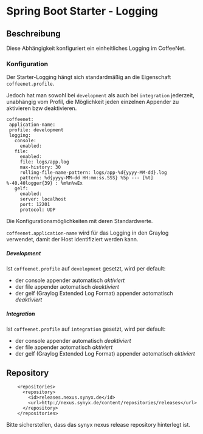 # Spring Boot Starter - Logging

## Beschreibung
Diese Abhängigkeit konfiguriert ein einheitliches Logging im CoffeeNet.

### Konfiguration

Der Starter-Logging hängt sich standardmäßig an die Eigenschaft ```coffeenet.profile```.

Jedoch hat man sowohl bei ```development``` als auch bei ```integration``` jederzeit, unabhängig vom Profil,
die Möglichkeit jeden einzelnen Appender zu aktivieren bzw deaktivieren.

```
coffeenet:
 application-name:
 profile: development
 logging:
   console:
     enabled:
   file:
     enabled:
     file: logs/app.log
     max-history: 30
     rolling-file-name-pattern: logs/app-%d{yyyy-MM-dd}.log
     pattern: %d{yyyy-MM-dd HH:mm:ss.SSS} %5p --- [%t] %-40.40logger{39} : %m%n%wEx
   gelf:
     enabled:
     server: localhost
     port: 12201
     protocol: UDP
```

Die Konfigurationsmöglichkeiten mit deren Standardwerte.

```coffeenet.application-name``` wird für das Logging in den Graylog verwendet, damit der Host identifiziert werden kann.

##### Development

Ist ```coffeenet.profile``` auf ```development``` gesetzt, wird per default:

* der console appender automatisch _aktiviert_
* der file appender aotomatisch _deaktiviert_
* der gelf (Graylog Extended Log Format) appender aotomatisch _deaktiviert_


##### Integration

Ist ```coffeenet.profile``` auf ```integration``` gesetzt, wird per default:

* der console appender automatisch _deaktiviert_
* der file appender aotomatisch _aktiviert_
* der gelf (Graylog Extended Log Format) appender aotomatisch _aktiviert_


## Repository

        <repositories>
          <repository>
            <id>releases.nexus.synyx.de</id>
            <url>http://nexus.synyx.de/content/repositories/releases</url>
          </repository>
        </repositories>

Bitte sicherstellen, dass das synyx nexus release repository hinterlegt ist.
